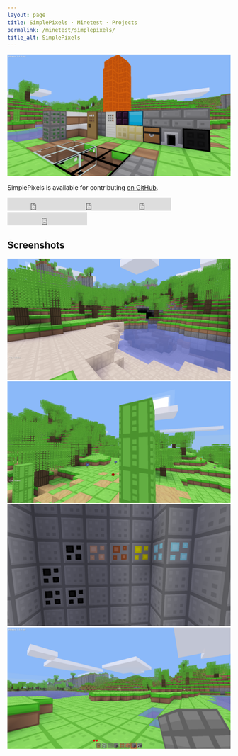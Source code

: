 ```yaml
---
layout: page
title: SimplePixels · Minetest · Projects
permalink: /minetest/simplepixels/
title_alt: SimplePixels
---
```


![SimplePixels Screenshot](/assets/img/minetest-simplepixels-screenshot1.png)

SimplePixels is available for contributing [on GitHub](https://github.com/davisonio/simplepixels).

<iframe src="https://ghbtns.com/github-btn.html?user=davisonio&repo=simplepixels&type=watch&count=true&size=large&v=2" frameborder="0" scrolling="0" width="130px" height="30px"></iframe><iframe src="https://ghbtns.com/github-btn.html?user=davisonio&repo=simplepixels&type=star&count=true&size=large" frameborder="0" scrolling="0" width="120px" height="30px"></iframe><iframe src="https://ghbtns.com/github-btn.html?user=davisonio&repo=simplepixels&type=fork&count=true&size=large" frameborder="0" scrolling="0" width="120px" height="30px"></iframe><iframe src="https://ghbtns.com/github-btn.html?user=davisonio&type=follow&count=true&size=large" frameborder="0" scrolling="0" width="180px" height="30px"></iframe>

## Screenshots

![SimplePixels Screenshot 2](/assets/img/minetest-simplepixels-screenshot2.png)
![SimplePixels Screenshot 3](/assets/img/minetest-simplepixels-screenshot3.png)
![SimplePixels Screenshot 4](/assets/img/minetest-simplepixels-screenshot4.png)
![SimplePixels Screenshot 5](/assets/img/minetest-simplepixels-screenshot5.png)
